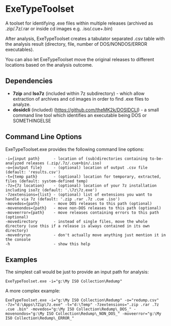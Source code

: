 # ExeTypeToolset

A toolset for identifying .exe files within multiple releases (archived as .zip/.7z/.rar or inside cd images e.g. .iso/.cue+.bin)

After analysis, ExeTypeToolset creates a tabulator separated .csv table with the analysis result (directory, file, number of DOS/NONDOS/ERROR executables).

You can also let ExeTypeToolset move the original releases to different locations based on the analysis outcome.

## Dependencies

-  **7zip** and **Iso7z** (included within 7z subdirectory) - which allow extraction of archives and cd images in order to find .exe files to analyze.
- **dosidcli** (included) (https://github.com/theMK2k/DOSIDCLI) - a small command line tool which identifies an executable being DOS or SOMETHINGELSE

## Command Line Options

ExeTypeToolset.exe provides the following command line options:

````
-i={input path}      - location of (sub)directories containing to-be-analyzed releases (.zip/.7z/.cue+bin/.iso)
-o={output file}     - (optional) location of output .csv file (default: 'results.csv')
-t={temp path}       - (optional) location for temporary, extracted, files (default: system-defined temp)
-7z={7z location}    - (optional) location of your 7z installation including iso7z (default: '.\7z\7z.exe')
-7zextensions={list} - (optional) list of extensions you want to handle via 7z (default: '.zip .rar .7z .cue .iso')
-movedos={path}      - move DOS releases to this path (optional)
-movenondos={path}   - move non-DOS releases to this path (optional)
-moveerror={path}    - move releases containing errors to this path (optional)
-movedirectory       - instead of single files, move the whole directory (use this if a release is always contained in its own directory)
-movedryrun          - don't actually move anything just mention it in the console
-h                   - show this help
````

## Examples
The simplest call would be just to provide an input path for analysis:
````
ExeTypeToolset.exe -i="g:\My ISO Collection\Redump"
````

A more complex example:
````
ExeTypeToolset.exe -i="g:\My ISO Collection\Redump" -o="redump.csv" -7z="d:\Apps\7Zip\7z.exe" -t="d:\Temp" -7zextensions=".zip .rar .7z .cue .bin" -movedos="g:\My ISO Collection\Redump\_DOS_" -movenondos="g:\My ISO Collection\Redump\_NON_DOS_" -moveerror="g:\My ISO Collection\Redump\_ERROR_"
````